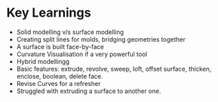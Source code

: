 # Key Learnings
- Solid modelling v/s surface modelling
- Creating split lines for molds, bridging geometries together
- A surface is built face-by-face
- Curvature Visualisation if a very powerful tool
- Hybrid modellingg
- Basic features: extrude, revolve, sweep, loft, offset surface, thicken, enclose, boolean, delete face.
- Revise Curves for a refresher
- Struggled with extruding a surface to another one.
